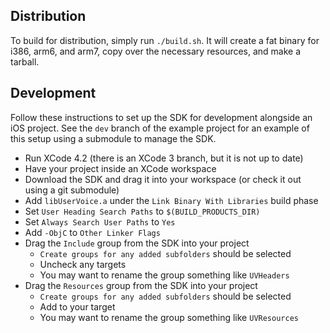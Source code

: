 Distribution
------------

To build for distribution, simply run `./build.sh`. It will create a fat binary
for i386, arm6, and arm7, copy over the necessary resources, and make a
tarball.

Development
-----------

Follow these instructions to set up the SDK for development alongside an iOS
project. See the `dev` branch of the example project for an example of this
setup using a submodule to manage the SDK.

* Run XCode 4.2 (there is an XCode 3 branch, but it is not up to date)
* Have your project inside an XCode workspace
* Download the SDK and drag it into your workspace (or check it out using a git submodule)
* Add `libUserVoice.a` under the `Link Binary With Libraries` build phase
* Set `User Heading Search Paths` to `$(BUILD_PRODUCTS_DIR)`
* Set `Always Search User Paths` to `Yes`
* Add `-ObjC` to `Other Linker Flags`
* Drag the `Include` group from the SDK into your project
  * `Create groups for any added subfolders` should be selected
  * Uncheck any targets
  * You may want to rename the group something like `UVHeaders`
* Drag the `Resources` group from the SDK into your project
  * `Create groups for any added subfolders` should be selected
  * Add to your target
  * You may want to rename the group something like `UVResources`


